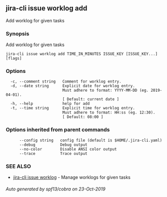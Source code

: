 ## jira-cli issue worklog add

Add worklog for given tasks

### Synopsis

Add worklog for given tasks

```
jira-cli issue worklog add TIME_IN_MINUTES ISSUE_KEY [ISSUE_KEY...] [flags]
```

### Options

```
  -c, --comment string   Comment for worklog entry.
  -d, --date string      Explicit date for worklog entry.
                         Must adhere to format: YYYY-MM-DD (eg. 2019-04-01).
                         [ Default: current date ]
  -h, --help             help for add
  -t, --time string      Explicit time for worklog entry.
                         Must adhere to format: HH:ss (eg. 12:30).
                         [ Default: 08:00 ]
```

### Options inherited from parent commands

```
      --config string   config file (default is $HOME/.jira-cli.yaml)
      --debug           Debug output
      --no-color        Disable ANSI color output
      --trace           Trace output
```

### SEE ALSO

* [jira-cli issue worklog](jira-cli_issue_worklog.md)	 - Manage worklogs for given tasks

###### Auto generated by spf13/cobra on 23-Oct-2019
